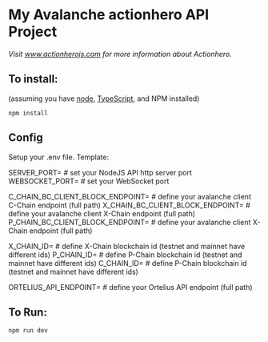 # My Avalanche actionhero API Project

_Visit www.actionherojs.com for more information about Actionhero._

## To install:

(assuming you have [node](http://nodejs.org/), [TypeScript](https://www.typescriptlang.org/), and NPM installed)

`npm install`

## Config

Setup your .env file.
Template:


SERVER_PORT=        # set your NodeJS API http server port
WEBSOCKET_PORT=     # set your WebSocket port

C_CHAIN_BC_CLIENT_BLOCK_ENDPOINT= # define your avalanche client C-Chain endpoint (full path)
X_CHAIN_BC_CLIENT_BLOCK_ENDPOINT= # define your avalanche client X-Chain endpoint (full path)
P_CHAIN_BC_CLIENT_BLOCK_ENDPOINT= # define your avalanche client X-Chain endpoint (full path)

X_CHAIN_ID= # define X-Chain blockchain id (testnet and mainnet have different ids)
P_CHAIN_ID= # define P-Chain blockchain id (testnet and mainnet have different ids)
C_CHAIN_ID= # define P-Chain blockchain id (testnet and mainnet have different ids)

ORTELIUS_API_ENDPOINT= # define your Ortelius API endpoint (full path)


## To Run:

`npm run dev`

